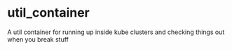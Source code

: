 # util_container
A util container for running up inside kube clusters and checking things out when you break stuff
